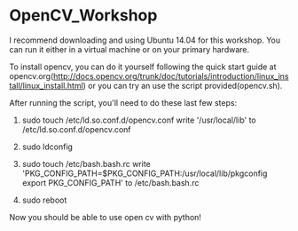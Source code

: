 # OpenCV_Workshop

I recommend downloading and using Ubuntu 14.04 for this workshop. You can run it either in a virtual machine or on your primary hardware.

To install opencv, you can do it yourself following the quick start guide at opencv.org(http://docs.opencv.org/trunk/doc/tutorials/introduction/linux_install/linux_install.html)
or you can try an use the script provided(opencv.sh).

After running the script, you'll need to do these last few steps:


1. sudo touch /etc/ld.so.conf.d/opencv.conf
write '/usr/local/lib' to /etc/ld.so.conf.d/opencv.conf 

2. sudo ldconfig

3. sudo touch /etc/bash.bash.rc
write
'PKG_CONFIG_PATH=$PKG_CONFIG_PATH:/usr/local/lib/pkgconfig
export PKG_CONFIG_PATH' 
	   to /etc/bash.bash.rc


4. sudo reboot


Now you should be able to use open cv with python!

